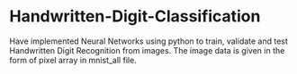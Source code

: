 # Handwritten-Digit-Classification
Have implemented Neural Networks using python to train, validate and test Handwritten Digit Recognition from images.
The image data is given in the form of pixel array in mnist_all file.
